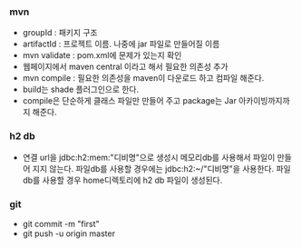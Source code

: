 ### mvn 

- groupId : 패키지 구조 
- artifactId : 프로젝트 이름. 나중에 jar 파일로 만들어질 이름
- mvn validate : pom.xml에 문제가 있는지 확인 
- 웹페이지에서 maven central 이라고 해서 필요한 의존성 추가 
- mvn compile : 필요한 의존성을 maven이 다운로드 하고 컴파일 해준다. 
- build는 shade 플러그인으로 한다. 
- compile은 단순하게 클래스 파일만 만들어 주고 package는 Jar 아카이빙까지까지 해준다.   

### h2 db

- 연결 url을 jdbc:h2:mem:"디비명"으로 생성시 메모리db를 사용해서 파일이 만들어 지지 않는다. 파일db를 사용할 경우에는 jdbc:h2:~/"디비명"을 사용한다. 파일db를 사용할 경우 home디렉토리에 h2 db 파일이 생성된다.

### git

- git commit -m "first" 
- git push -u origin master 
